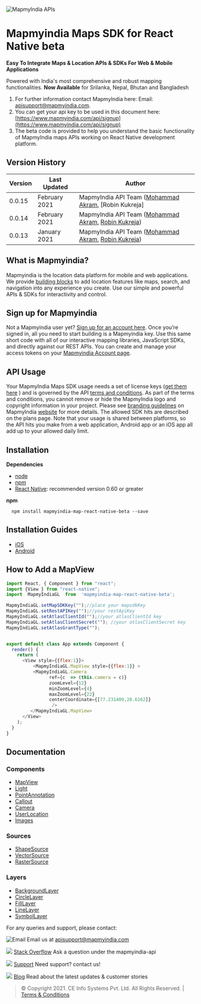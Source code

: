 ![MapmyIndia APIs](https://www.mapmyindia.com/api/img/mapmyindia-api.png)

# Mapmyindia Maps SDK for React Native beta

**Easy To Integrate Maps & Location APIs & SDKs For Web & Mobile Applications**

Powered with India's most comprehensive and robust mapping functionalities.
**Now Available**  for Srilanka, Nepal, Bhutan and Bangladesh

1. For further information contact MapmyIndia here:
Email: [apisupport@mapmyindia.com](mailto:apisupport@mapmyindia.com).
2. You can get your api key to be used in this document here: [https://www.mapmyindia.com/api/signup](https://www.mapmyindia.com/api/signup)
3. The beta code is provided to help you understand the basic functionality of MapmyIndia maps APIs working on React Native development platform.

## Version History

| Version | Last Updated | Author |
| ---- | ---- | ---- |
| 0.0.15 | February 2021 |MapmyIndia API Team ([Mohammad Akram](https://github.com/mdakram), [Robin Kukreja] |
| 0.0.14 | February 2021 | MapmyIndia API Team ([Mohammad Akram](https://github.com/mdakram), [Robin Kukreja](https://github.com/spacekingindia)) |
| 0.0.13 | January 2021 | MapmyIndia API Team ([Mohammad Akram](https://github.com/mdakram), [Robin Kukreja](https://github.com/spacekingindia)) |
## What is Mapmyindia?

Mapmyindia is the location data platform for mobile and web applications. We provide [building blocks](https://www.mapmyindia.com/) to add location features like maps, search, and navigation into any experience you create. Use our simple and powerful APIs & SDKs for interactivity and control.

## Sign up for Mapmyindia

Not a Mapmyindia user yet? [Sign up for an account here](https://www.mapmyindia.com/api/signup). Once you’re signed in, all you need to start building is a Mapmyindia key. Use this same short code with all of our interactive mapping libraries, JavaScript SDKs, and directly against our REST APIs. You can create and manage your access tokens on your [Mapmyindia Account page](https://www.mapmyindia.com/api/dashboard).

## API Usage
Your MapmyIndia Maps SDK usage needs a set of license keys ([get them here](http://www.mapmyindia.com/api/signup) ) and is governed by the API [terms and conditions](https://www.mapmyindia.com/api/terms-&-conditions).
As part of the terms and conditions, you cannot remove or hide the MapmyIndia logo and copyright information in your project.
Please see [branding guidelines](https://www.mapmyindia.com/api/advanced-maps/API-Branding-Guidelines.pdf) on MapmyIndia [website](https://www.mapmyindia.com/api) for more details.
The allowed SDK hits are described on the plans page. Note that your usage is
shared between platforms, so the API hits you make from a web application, Android app or an iOS app all add up to your allowed daily limit.


## Installation

**Dependencies**

* [node](https://nodejs.org)
* [npm](https://www.npmjs.com/)
* [React Native](https://facebook.github.io/react-native/):  recommended version 0.60 or greater

**npm**
```
  npm install mapmyindia-map-react-native-beta --save
```

## Installation Guides

* [iOS](https://github.com/MapmyIndia/mapmyindia-map-react-native-beta/wiki/iOSInstall)
* [Android](https://github.com/MapmyIndia/mapmyindia-map-react-native-beta/wiki/android_install)

## How to Add a MapView

~~~javascript
import React, { Component } from "react";
import {View } from "react-native";
import  MapmyIndiaGL  from  'mapmyindia-map-react-native-beta';

MapmyIndiaGL.setMapSDKKey("");//place your mapsdkKey
MapmyIndiaGL.setRestAPIKey("");//your restApiKey
MapmyIndiaGL.setAtlasClientId("");//your atlasClientId key
MapmyIndiaGL.setAtlasClientSecret(""); //your atlasClientSecret key
MapmyIndiaGL.setAtlasGrantType("");


export default class App extends Component {
  render() {
    return (
      <View style={{flex:1}}>
          <MapmyIndiaGL.MapView style={{flex:1}} >
		  <MapmyIndiaGL.Camera
                ref={c  => (this.camera = c)}
                zoomLevel={12}
                minZoomLevel={4}
                maxZoomLevel={22}
                centerCoordinate={[77.231409,28.6162]}
                 />
		 </MapmyIndiaGL.MapView>
      </View>
    );
  }
}
~~~

## Documentation

### Components
* [MapView](https://github.com/MapmyIndia/mapmyindia-map-react-native-beta/wiki/MapView)
* [Light](https://github.com/MapmyIndia/mapmyindia-map-react-native-beta/wiki/Light)
* [PointAnnotation](https://github.com/MapmyIndia/mapmyindia-map-react-native-beta/wiki/PointAnnotation)
* [Callout](https://github.com/MapmyIndia/mapmyindia-map-react-native-beta/wiki/Callout)
*  [Camera](https://github.com/MapmyIndia/mapmyindia-map-react-native-beta/wiki/Camera)
* [UserLocation](https://github.com/MapmyIndia/mapmyindia-map-react-native-beta/wiki/UserLocation)
*  [Images](https://github.com/MapmyIndia/mapmyindia-map-react-native-beta/wiki/Images)

### Sources
* [ShapeSource](https://github.com/MapmyIndia/mapmyindia-map-react-native-beta/wiki/ShapeSource)
*  [VectorSource](https://github.com/MapmyIndia/mapmyindia-map-react-native-beta/wiki/VectorSource)
* [RasterSource](https://github.com/MapmyIndia/mapmyindia-map-react-native-beta/wiki/RasterSource)

### Layers
* [BackgroundLayer](https://github.com/MapmyIndia/mapmyindia-map-react-native-beta/wiki/BackgroundLayer)
* [CircleLayer](https://github.com/MapmyIndia/mapmyindia-map-react-native-beta/wiki/CircleLayer)
* [FillLayer](https://github.com/MapmyIndia/mapmyindia-map-react-native-beta/wiki/FillLayer)
* [LineLayer](https://github.com/MapmyIndia/mapmyindia-map-react-native-beta/wiki/LineLayer)
* [SymbolLayer](https://github.com/MapmyIndia/mapmyindia-map-react-native-beta/wiki/SymbolLayer)

For any queries and support, please contact:

![Email](https://www.google.com/a/cpanel/mapmyindia.co.in/images/logo.gif?service=google_gsuite)
Email us at [apisupport@mapmyindia.com](mailto:apisupport@mapmyindia.com)

![](https://www.mapmyindia.com/api/img/icons/stack-overflow.png)
[Stack Overflow](https://stackoverflow.com/questions/tagged/mapmyindia-api)
Ask a question under the mapmyindia-api

![](https://www.mapmyindia.com/api/img/icons/support.png)
[Support](https://www.mapmyindia.com/api/index.php#f_cont)
Need support? contact us!

![](https://www.mapmyindia.com/api/img/icons/blog.png)
[Blog](http://www.mapmyindia.com/blog/)
Read about the latest updates & customer stories


> © Copyright 2021. CE Info Systems Pvt. Ltd. All Rights Reserved. | [Terms & Conditions](http://www.mapmyindia.com/api/terms-&-conditions)

